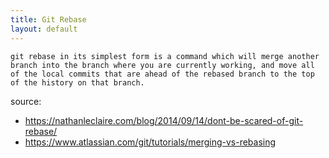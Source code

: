 ```yaml
---
title: Git Rebase
layout: default
---
```


```
git rebase in its simplest form is a command which will merge another branch into the branch where you are currently working, and move all of the local commits that are ahead of the rebased branch to the top of the history on that branch.
```
source:
- https://nathanleclaire.com/blog/2014/09/14/dont-be-scared-of-git-rebase/
- https://www.atlassian.com/git/tutorials/merging-vs-rebasing
